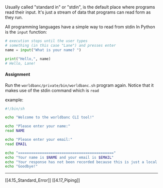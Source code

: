 Usually called "standard in" or "stdin", is the default place where programs read their input.
It's just a stream of data that programs can read form as they run.

All programming languages have a simple way to read from stdin
In Python is the ```input``` function:

``` python
# execution stops until the user types
# something (in this case "Lane") and presses enter
name = input("What is your name? ")

print("Hello,", name)
# Hello, Lane!
```

#### Assignment
Run the ```worldbanc/private/bin/worldbanc.sh``` program again. 
Notice that it makes use of the stdin command which is ```read``` 

example:

``` bash
#!/bin/sh

echo "Welcome to the worldbanc CLI tool!"

echo "Please enter your name:"
read NAME

echo "Please enter your email:"
read EMAIL

echo "============================================"
echo "Your name is $NAME and your email is $EMAIL"
echo "Your response has not been recorded because this is just a local script."
echo "Goodbye!"

```

---
[[4.15_Standard_Error]]
[[4.17_Piping]]